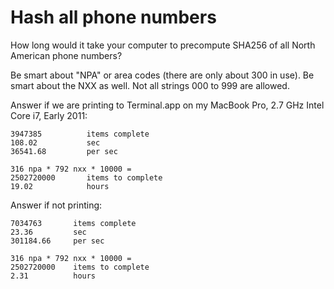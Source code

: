 Hash all phone numbers
========

How long would it take your computer to precompute SHA256 of all North
American phone numbers?

Be smart about "NPA" or area codes (there are only about 300 in use). Be smart
about the NXX as well. Not all strings 000 to 999 are allowed.

Answer if we are printing to Terminal.app on my MacBook Pro, 2.7 GHz
Intel Core i7, Early 2011:

    3947385          items complete
    108.02           sec
    36541.68         per sec

    316 npa * 792 nxx * 10000 =
    2502720000       items to complete
    19.02            hours

Answer if not printing:

    7034763       items complete
    23.36         sec
    301184.66     per sec

    316 npa * 792 nxx * 10000 =
    2502720000    items to complete
    2.31          hours
